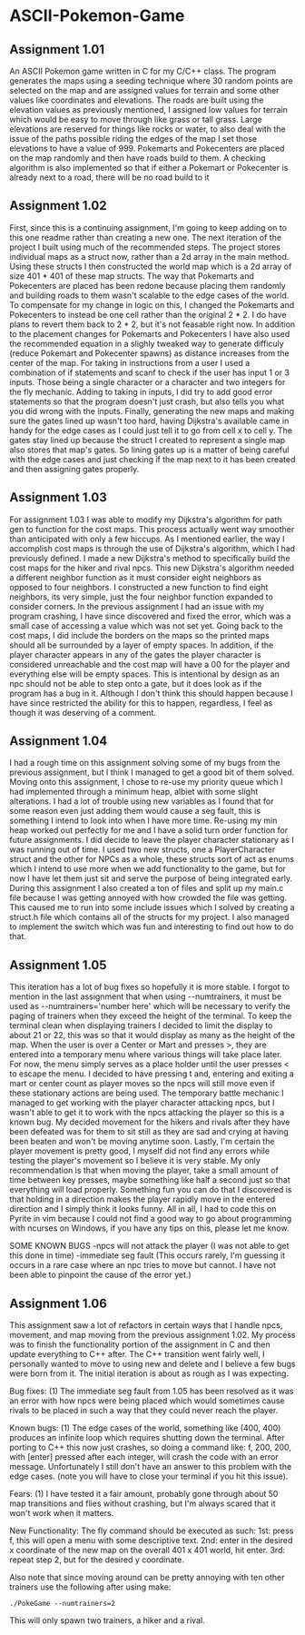 # ASCII-Pokemon-Game

## Assignment 1.01

An ASCII Pokemon game written in C for my C/C++ class. The program
generates the maps using a seeding technique where 30 random points
are selected on the map and are assigned values for terrain and some
other values like coordinates and elevations. The roads are built using
the elevation values as previously mentioned, I assigned low values for
terrain which would be easy to move through like grass or tall grass. Large
elevations are reserved for things like rocks or water, to also deal with
the issue of the paths possible riding the edges of the map I set those
elevations to have a value of 999. Pokemarts and Pokecenters are placed on
the map randomly and then have roads build to them. A checking algorithm is
also implemented so that if either a Pokemart or Pokecenter is already next to
a road, there will be no road build to it

## Assignment 1.02

First, since this is a continuing assignment, I'm going to keep adding on
to this one readme rather than creating a new one. The next iteration of the
project I built using much of the recommended steps. The project stores individual
maps as a struct now, rather than a 2d array in the main method. Using these structs
I then constructed the world map which is a 2d array of size 401 * 401 of these map
structs. The way that Pokemarts and Pokecenters are placed has been redone because
placing them randomly and building roads to them wasn't scalable to the edge cases of
the world. To compensate for my change in logic on this, I changed the Pokemarts and
Pokecenters to instead be one cell rather than the original 2 * 2. I do have plans to
revert them back to 2 * 2, but it's not feasable right now. In addition to the placement
changes for Pokemarts and Pokecenters I have also used the recommended equation in a
slighly tweaked way to generate difficuly (reduce Pokemart and Pokecenter spawns) as
distance increases from the center of the map. For taking in instructions from a user
I used a combination of if statements and scanf to check if the user has input 1 or 3
inputs. Those being a single character or a character and two integers for the fly mechanic.
Adding to taking in inputs, I did try to add good error statements so that the program doesn't
just crash, but also tells you what you did wrong with the inputs. Finally, generating
the new maps and making sure the gates lined up wasn't too hard, having Dijkstra's available
came in handy for the edge cases as I could just tell it to go from cell x to cell y. The gates
stay lined up because the struct I created to represent a single map also stores that map's
gates. So lining gates up is a matter of being careful with the edge cases and just checking
if the map next to it has been created and then assigning gates properly.

## Assignment 1.03

For assignment 1.03 I was able to modify my Dijkstra's algorithm for path gen to function for
the cost maps. This process actually went way smoother than anticipated with only a few hiccups.
As I mentioned earlier, the way I accomplish cost maps is through the use of Dijkstra's algorithm,
which I had previously defined. I made a new Dijkstra's method to specifically build the cost maps
for the hiker and rival npcs. This new Dijkstra's algorithm needed a different neighbor function
as it must consider eight neighbors as opposed to four neighbors. I constructed a new function to find
eight neighbors, its very simple, just the four neighbor function expanded to consider corners. In
the previous assignment I had an issue with my program crashing, I have since discovered and fixed
the error, which was a small case of accessing a value which was not set yet. Going back to the cost
maps, I did include the borders on the maps so the printed maps should all be surrounded by a layer of
empty spaces. In addition, if the player character appears in any of the gates the player character is
considered unreachable and the cost map will have a 00 for the player and everything else will be empty
spaces. This is intentional by design as an npc should not be able to step onto a gate, but it does look
as if the program has a bug in it. Although I don't think this should happen because I have since
restricted the ability for this to happen, regardless, I feel as though it was deserving of a comment.

## Assignment 1.04

I had a rough time on this assignment solving some of my bugs from the previous assignment, but I think
I managed to get a good bit of them solved. Moving onto this assignment, I chose to re-use my priority queue
which I had implemented through a minimum heap, albiet with some slight alterations. I had a lot of trouble
using new variables as I found that for some reason even just adding them would cause a seg fault, this is something
I intend to look into when I have more time. Re-using my min heap worked out perfectly for me and I have a solid
turn order function for future assignments. I did decide to leave the player character stationary as I was running
out of time. I used two new structs, one a PlayerCharacter struct and the other for NPCs as a whole, these structs
sort of act as enums which I intend to use more when we add functionality to the game, but for now I have let them
just sit and serve the purpose of being integrated early. During this assignment I also created a ton of files and 
split up my main.c file because I was getting annoyed with how crowded the file was getting. This caused me to run
into some include issues which I solved by creating a struct.h file which contains all of the structs for my project. I
also managed to implement the switch which was fun and interesting to find out how to do that.

## Assignment 1.05

This iteration has a lot of bug fixes so hopefully it is more stable. I forgot to mention in the last assignment that
when using --numtrainers, it must be used as --numtrainers='number here' which will be necessary to verify the paging
of trainers when they exceed the height of the terminal. To keep the terminal clean when displaying trainers I decided to
limit the display to about 21 or 22, this was so that it would display as many as the height of the map. When the user
is over a Center or Mart and presses >, they are entered into a temporary menu where various things will take place later.
For now, the menu simply serves as a place holder until the user presses < to escape the menu. I decided to have pressing t
and, entering and exiting a mart or center count as player moves so the npcs will still move even if these stationary actions
are being used. The temporary battle mechanic I managed to get working with the player character attacking npcs, but I wasn't able to
get it to work with the npcs attacking the player so this is a known bug. My decided movement for the hikers and rivals after
they have been defeated was for them to sit still as they are sad and crying at having been beaten and won't be moving
anytime soon. Lastly, I'm certain the player movement is pretty good, I myself did not find any errors while testing the
player's movement so I believe it is very stable. My only recommendation is that when moving the player, take a small amount
of time between key presses, maybe something like half a second just so that everything will load properly. Something fun you can
do that I discovered is that holding in a direction makes the player rapidly move in the entered direction and I simply think
it looks funny. All in all, I had to code this on Pyrite in vim because I could not find a good way to go about programming
with ncurses on Windows, if you have any tips on this, please let me know.

SOME KNOWN BUGS
-npcs will not attack the player (I was not able to get this done in time)
-immediate seg fault (This occurs rarely, I'm guessing it occurs in a rare case where an npc tries to move but cannot. I have not been able
to pinpoint the cause of the error yet.)

## Assignment 1.06

This assignment saw a lot of refactors in certain ways that I handle npcs, movement, and map moving from the previous assignment 1.02. My process was to finish the functionality portion of the assignment in C and then update everything to C++ after. The C++ transition went fairly well, I personally wanted to move to using new and delete and I believe a few bugs were born from it. The initial iteration is about as rough as I was expecting.

Bug fixes: (1) The immediate seg fault from 1.05 has been resolved as it was an error with how npcs were being placed which would sometimes cause rivals to be placed in such a way that they could never reach the player.

Known bugs: (1) The edge cases of the world, something like (400, 400) produces an infinite loop which requires shutting down the terminal. After porting to C++ this now just crashes, so doing a command like: f, 200, 200, with [enter] pressed after each integer, will crash the code with an error message. Unfortunately I still don't have an answer to this problem with the edge cases. (note you will have to close your terminal if you hit this issue).

Fears: (1) I have tested it a fair amount, probably gone through about 50 map transitions and flies without crashing, but I'm always scared that it won't work when it matters. 

New Functionality: The fly command should be executed as such: 1st: press f, this will open a menu with some descriptive text. 2nd: enter in the desired x coordinate of the new map on the overall 401 x 401 world, hit enter. 3rd: repeat step 2, but for the desired y coordinate.

Also note that since moving around can be pretty annoying with ten other trainers use the following after using make:
```
./PokeGame --numtrainers=2
```
This will only spawn two trainers, a hiker and a rival.